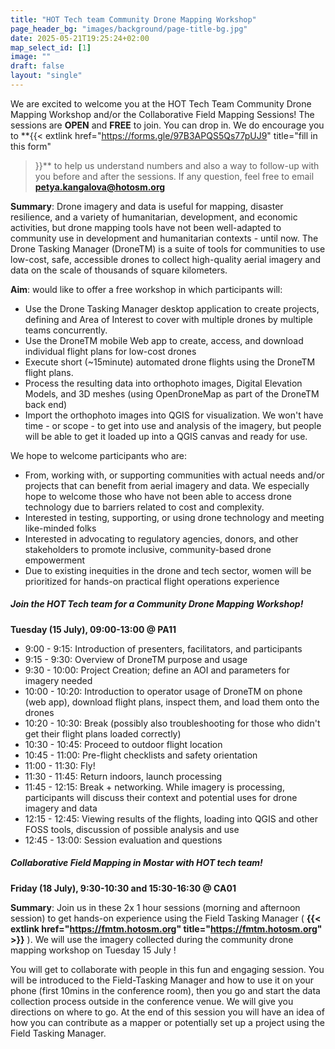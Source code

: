 ```yaml
---
title: "HOT Tech team Community Drone Mapping Workshop"
page_header_bg: "images/background/page-title-bg.jpg"
date: 2025-05-21T19:25:24+02:00
map_select_id: [1]
image: ""
draft: false
layout: "single"
---
```



We are excited to welcome you at the HOT Tech Team Community Drone Mapping
Workshop and/or the  Collaborative Field Mapping Sessions! The sessions are
**OPEN** and **FREE** to join. You can drop in. We do encourage you to
**{{< extlink
    href="https://forms.gle/97B3APQS5Qs77pUJ9"
    title="fill in this form"
>}}** to help us understand numbers and also a way to follow-up
with you before and after the sessions. If any question, feel free to
email [**petya.kangalova@hotosm.org**](mailto:petya.kangalova@hotosm.org)

**Summary**: Drone imagery and data is useful for mapping, disaster resilience,
and a variety of humanitarian, development, and economic activities, but
drone mapping tools have not been well-adapted to community use in development
and humanitarian contexts - until now.  The Drone Tasking Manager (DroneTM) is
a suite of tools for communities to use low-cost, safe, accessible drones to
collect high-quality aerial imagery and data on the scale of thousands of
square kilometers.

**Aim**: would like to offer a free workshop in which participants will:
- Use the Drone Tasking Manager desktop application to create projects,
defining and Area of Interest to cover with multiple drones by multiple teams
concurrently.
- Use the DroneTM mobile Web app to create, access, and download individual
flight plans for low-cost drones
- Execute short (~15minute) automated drone flights using the DroneTM flight
plans.
- Process the resulting data into orthophoto images, Digital Elevation Models,
and 3D meshes (using OpenDroneMap as part of the DroneTM back end)
- Import the orthophoto images into QGIS for visualization. We won't have
time - or scope - to get into use and analysis of the imagery, but people will
be able to get it loaded up into a QGIS canvas and ready for use.

We hope to welcome participants who are:
- From, working with, or supporting communities with actual needs and/or
projects that can benefit from aerial imagery and data. We especially hope to
welcome those who have not been able to access drone technology due to barriers
related to cost and complexity.
- Interested in testing, supporting, or using drone technology and meeting
like-minded folks
- Interested in advocating to regulatory agencies, donors, and other
stakeholders to promote inclusive, community-based drone empowerment
- Due to existing inequities in the drone and tech sector, women will be
prioritized for hands-on practical flight operations experience

##### Join the HOT Tech team for a Community Drone Mapping Workshop!
**Tuesday (15 July), 09:00-13:00 @ PA11**

- 9:00 - 9:15: Introduction of presenters, facilitators, and participants
- 9:15 - 9:30: Overview of DroneTM purpose and usage
- 9:30 - 10:00: Project Creation; define an AOI and parameters for imagery needed
- 10:00 - 10:20: Introduction to operator usage of DroneTM on phone (web app),
download flight plans, inspect them, and load them onto the drones
- 10:20 - 10:30: Break (possibly also troubleshooting for those who didn't get
their flight plans loaded correctly)
- 10:30 - 10:45: Proceed to outdoor flight location
- 10:45 - 11:00: Pre-flight checklists and safety orientation
- 11:00 - 11:30: Fly!
- 11:30 - 11:45: Return indoors, launch processing
- 11:45 - 12:15: Break + networking. While imagery is processing, participants
will discuss their context and potential uses for drone imagery and data
- 12:15 - 12:45: Viewing results of the flights, loading into QGIS and other
FOSS tools, discussion of possible analysis and use
- 12:45 - 13:00: Session evaluation and questions

##### Collaborative Field Mapping  in Mostar with HOT tech team!
**Friday (18 July), 9:30-10:30 and 15:30-16:30 @ CA01**

**Summary**: Join us in these 2x 1 hour sessions  (morning and afternoon
session) to get hands-on experience using the Field Tasking Manager (
**{{< extlink
  href="https://fmtm.hotosm.org"
  title="https://fmtm.hotosm.org" >}}**
).  We will use the imagery
collected during the community drone mapping workshop on Tuesday 15 July !

You will get to collaborate with people in this fun and engaging session. You
will be introduced to the Field-Tasking Manager and how to use it on your phone
(first 10mins in the conference room),  then you go and start the data collection
process outside in the conference venue.  We will give you directions on where
to go. At the end of this session you will have an idea of how you can
contribute as a mapper or potentially set up a project using the Field Tasking
Manager.

